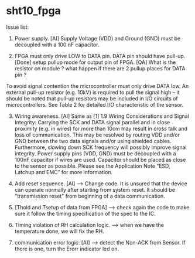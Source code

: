# sht10_fpga

Issue list: 

1. Power supply. [AI] 
Supply Voltage (VDD) and Ground (GND) must be decoupled with a 100 nF capacitor. 

2. FPGA must only drive LOW to DATA pin. DATA pin should have pull-up.[Done] setup pullup mode for output pin of FPGA.
[QA] What is the resistor on module ? what happen if there are 2 pullup places for DATA pin ?

To avoid signal contention the microcontroller must only drive DATA low. An external pull-up resistor (e.g. 10kV) is required to pull the signal high – it should be noted that pull-up resistors may be included in I/O circuits of microcontrollers. See Table 2 for detailed I/O characteristic of the sensor.

3. Wiring awareness. [AI] Same as [1]
1.9 Wiring Considerations and Signal Integrity: 
Carrying the SCK and DATA signal parallel and in close proximity (e.g. in wires) for more than 10cm may result in cross talk and loss of communication. This may be resolved by routing VDD and/or GND between the two data signals and/or using shielded cables. Furthermore, slowing down SCK frequency will possibly improve signal integrity. Power supply pins (VDD, GND) must be decoupled with a 100nF capacitor if wires are used. Capacitor should be placed as close to the sensor as possible. Please see the Application Note “ESD, Latchup and EMC” for more information.


4. Add reset sequence. [AI] --> Change code.
It is unsured that the device can operate normally after starting from system reset. It should be "transmission reset" from beginning of a data communication.

5. [Thold and Tsetup of data from FPGA]
--> check again the code to make sure it follow the timing specification of the spec to the IC.

6. Timing violation of RH calculation logic.
--> when we have the temperature done, we will fix the RH.

7. communication error logic: [AI]
--> detect the Non-ACK from Sensor. If there is one, turn the Erorr indicator led on.
